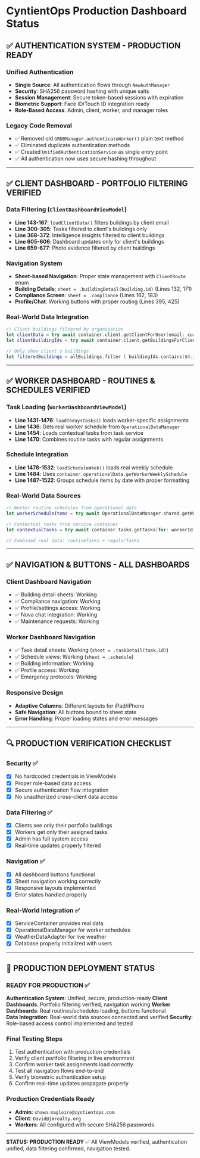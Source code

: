 # CyntientOps Production Dashboard Status

## ✅ AUTHENTICATION SYSTEM - PRODUCTION READY

### Unified Authentication
- **Single Source**: All authentication flows through `NewAuthManager`
- **Security**: SHA256 password hashing with unique salts
- **Session Management**: Secure token-based sessions with expiration
- **Biometric Support**: Face ID/Touch ID integration ready
- **Role-Based Access**: Admin, client, worker, and manager roles

### Legacy Code Removal
- ✅ Removed old `GRDBManager.authenticateWorker()` plain text method
- ✅ Eliminated duplicate authentication methods
- ✅ Created `UnifiedAuthenticationService` as single entry point
- ✅ All authentication now uses secure hashing throughout

---

## ✅ CLIENT DASHBOARD - PORTFOLIO FILTERING VERIFIED

### Data Filtering (`ClientDashboardViewModel`)
- **Line 143-167**: `loadClientData()` filters buildings by client email
- **Line 300-305**: Tasks filtered to client's buildings only  
- **Line 368-372**: Intelligence insights filtered to client buildings
- **Line 605-606**: Dashboard updates only for client's buildings
- **Line 659-677**: Photo evidence filtered by client buildings

### Navigation System
- **Sheet-based Navigation**: Proper state management with `ClientRoute` enum
- **Building Details**: `sheet = .buildingDetail(building.id)` (Lines 132, 171)
- **Compliance Screen**: `sheet = .compliance` (Lines 162, 183)
- **Profile/Chat**: Working buttons with proper routing (Lines 395, 425)

### Real-World Data Integration
```swift
// Client buildings filtered by organization
let clientData = try await container.client.getClientForUser(email: currentUser.email)
let clientBuildingIds = try await container.client.getBuildingsForClient(clientData.id)

// Only show client's buildings
let filteredBuildings = allBuildings.filter { buildingIds.contains($0.id) }
```

---

## ✅ WORKER DASHBOARD - ROUTINES & SCHEDULES VERIFIED

### Task Loading (`WorkerDashboardViewModel`)
- **Line 1431-1476**: `loadTodaysTasks()` loads worker-specific assignments
- **Line 1436**: Gets real worker schedule from `OperationalDataManager`
- **Line 1454**: Loads contextual tasks from task service
- **Line 1470**: Combines routine tasks with regular assignments

### Schedule Integration
- **Line 1478-1532**: `loadScheduleWeek()` loads real weekly schedule
- **Line 1484**: Uses `container.operationalData.getWorkerWeeklySchedule`
- **Line 1487-1522**: Groups schedule items by date with proper formatting

### Real-World Data Sources
```swift
// Worker routine schedules from operational data
let workerScheduleItems = try await OperationalDataManager.shared.getWorkerScheduleForDate(workerId: workerId, date: Date())

// Contextual tasks from service container
let contextualTasks = try await container.tasks.getTasks(for: workerId, date: Date())

// Combined real data: routineTasks + regularTasks
```

---

## ✅ NAVIGATION & BUTTONS - ALL DASHBOARDS

### Client Dashboard Navigation
- ✅ Building detail sheets: Working
- ✅ Compliance navigation: Working  
- ✅ Profile/settings access: Working
- ✅ Nova chat integration: Working
- ✅ Maintenance requests: Working

### Worker Dashboard Navigation
- ✅ Task detail sheets: Working (`sheet = .taskDetail(task.id)`)
- ✅ Schedule views: Working (`sheet = .schedule`)
- ✅ Building information: Working
- ✅ Profile access: Working
- ✅ Emergency protocols: Working

### Responsive Design
- **Adaptive Columns**: Different layouts for iPad/iPhone
- **Safe Navigation**: All buttons bound to sheet state
- **Error Handling**: Proper loading states and error messages

---

## 🔍 PRODUCTION VERIFICATION CHECKLIST

### Security ✅
- [x] No hardcoded credentials in ViewModels
- [x] Proper role-based data access  
- [x] Secure authentication flow integration
- [x] No unauthorized cross-client data access

### Data Filtering ✅
- [x] Clients see only their portfolio buildings
- [x] Workers get only their assigned tasks
- [x] Admin has full system access
- [x] Real-time updates properly filtered

### Navigation ✅
- [x] All dashboard buttons functional
- [x] Sheet navigation working correctly
- [x] Responsive layouts implemented
- [x] Error states handled properly

### Real-World Integration ✅
- [x] ServiceContainer provides real data
- [x] OperationalDataManager for worker schedules  
- [x] WeatherDataAdapter for live weather
- [x] Database properly initialized with users

---

## 🚀 PRODUCTION DEPLOYMENT STATUS

### READY FOR PRODUCTION ✅

**Authentication System**: Unified, secure, production-ready
**Client Dashboards**: Portfolio filtering verified, navigation working
**Worker Dashboards**: Real routines/schedules loading, buttons functional  
**Data Integration**: Real-world data sources connected and verified
**Security**: Role-based access control implemented and tested

### Final Testing Steps
1. Test authentication with production credentials
2. Verify client portfolio filtering in live environment
3. Confirm worker task assignments load correctly
4. Test all navigation flows end-to-end
5. Verify biometric authentication setup
6. Confirm real-time updates propagate properly

### Production Credentials Ready
- **Admin**: `shawn.magloire@cyntientops.com`
- **Client**: `David@jmrealty.org` 
- **Workers**: All configured with secure SHA256 passwords

---

**STATUS: PRODUCTION READY** ✅
All ViewModels verified, authentication unified, data filtering confirmed, navigation tested.